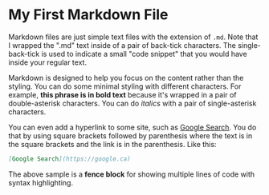 # My First Markdown File

Markdown files are just simple text files with the extension of `.md`. Note that I wrapped the ".md" text inside of a pair of back-tick characters. The single-back-tick is used to indicate a small "code snippet" that you would have inside your regular text.

Markdown is designed to help you focus on the content rather than the styling. You can do some minimal styling with different characters. For example, **this phrase is in bold text** because it's wrapped in a pair of double-asterisk characters. You can do *italics* with a pair of single-asterisk characters.

You can even add a hyperlink to some site, such as [Google Search](https://google.ca). You do that by using square brackets followed by parenthesis where the text is in the square brackets and the link is in the parenthesis. Like this:

```markdown
[Google Search](https://google.ca)
```

The above sample is a **fence block** for showing multiple lines of code with syntax highlighting.
